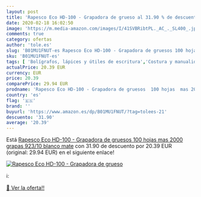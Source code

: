 ```yaml
---
layout: post
title: 'Rapesco Eco HD-100 - Grapadora de grueso al 31.90 % de descuento'
date: 2020-02-18 16:02:50
image: 'https://m.media-amazon.com/images/I/41SVBRibtPL._AC_._SL400_.jpg'
comments: true
category: ofertas
author: 'tole.es'
slug: 'B01MU1FNUT-es Rapesco Eco HD-100 - Grapadora de gruesos 100 hojas mas...'
sku: 'B01MU1FNUT-es'
tags: [ 'Bolígrafos, lápices y útiles de escritura','Costura y manualidades','Dibujo','Hogar y cocina','Lápices','Marcadores','Materiales de dibujo','Oficina y papelería','Portaminas','Rotuladores y subrayadores','Subrayadores','grapadora', ]
actualPrice: 20.39 EUR
currency: EUR
price: 20.39
comparePrice: 29.94 EUR
prodname: 'Rapesco Eco HD-100 - Grapadora de gruesos  100 hojas  mas 2000 grapas 923/10  blanco mate'
country: 'es'
flag: '🇪🇸'
brand: ''
buyurl: 'https://www.amazon.es/dp/B01MU1FNUT/?tag=tolees-21'
descuento: '31.90'
average: '20.39'
---
```


Está [Rapesco Eco HD-100 - Grapadora de gruesos  100 hojas  mas 2000 grapas 923/10  blanco mate](https://www.amazon.es/dp/B01MU1FNUT/?tag=tolees-21) con 31.90 de descuento por 20.39 EUR (original: 29.94 EUR) en el siguiente enlace!

[![Rapesco Eco HD-100 - Grapadora de grueso](https://m.media-amazon.com/images/I/41SVBRibtPL._AC_._SL400_.jpg)](https://www.amazon.es/dp/B01MU1FNUT/?tag=tolees-21)

ℹ️:


[🛒 Ver la oferta!!](https://www.amazon.es/dp/B01MU1FNUT/?tag=tolees-21)
